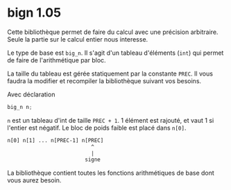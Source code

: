 # bign 1.05
Cette bibliothèque permet de faire du calcul avec une précision arbitraire. Seule la partie sur le calcul entier 
nous interesse.

Le type de base est `big_n`. Il s'agit d'un tableau d'éléments (`int`) qui permet de faire de l'arithmétique par bloc.

La taille du tableau est gérée statiquement par la constante `PREC`. Il vous faudra la modifier et recompiler la bibliothèque suivant vos 
besoins. 

Avec déclaration

```c
big_n n;
```

`n` est un tableau d'int de taille `PREC + 1`. 1 élément est rajouté, et vaut 1 si l'entier est négatif.
Le bloc de poids faible est placé dans `n[0]`.

```txt
n[0] n[1] ... n[PREC-1] n[PREC]
                           ^
						   |
						 signe
```


La bibliothèque contient toutes les fonctions arithmétiques de base dont vous aurez besoin.
